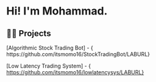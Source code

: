 <h1> Hi! I'm Mohammad.</h1>
<h2> 👨‍💻 Projects </h2>
 [Algorithmic Stock Trading Bot] - { https://github.com/itsmomo16/StockTradingBot/LABURL}

 [Low Latency Trading System] - { https://github.com/itsmomo16/lowlatencysys/LABURL}
